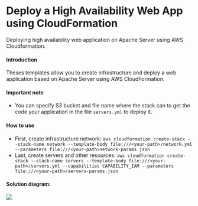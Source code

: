 # Deploy a High Availability Web App using CloudFormation
Deploying high availability web application on Apache Server using AWS Cloudformation.
<br/>
<h4>Introduction</h4>
Theses templates allow you to create infrastructure and deploy a web application based on Apache Server using AWS CloudFormation.
<br/>
<h4>Important note</h4>
<ul>
  <li>You can specify S3 bucket and file name where the stack can to get the code your application in the file <code>servers.yml</code> to deploy it.</li>
</ul>  
<h4>How to use</h4>
<ul>
  <li>First, create infrastructure network: <code>aws cloudformation create-stack --stack-name network --template-body file:///&#60your-path&#62/network.yml --parameters file:///&#60your-path&#62network-params.json</code></li>
    <li>Last, create servers and other resources: <code>aws cloudformation create-stack --stack-name servers --template-body file:///&#60your-path&#62/servers.yml --capabilities CAPABILITY_IAM --parameters file:///&#60your-path&#62/servers-params.json</code></li>  
 </ul>
<h4>Solution diagram:</h4>
<img src="https://github.com/Waelson/deploy-high-availability-webapp-cloudformation/blob/master/diagram.png">
